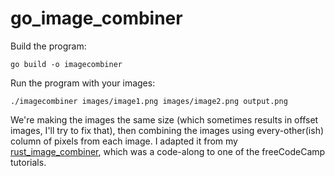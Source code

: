 # go_image_combiner

Build the program:
```
go build -o imagecombiner
```
Run the program with your images:
```
./imagecombiner images/image1.png images/image2.png output.png
```

We're making the images the same size (which sometimes results in offset images, I'll try to fix that), then combining the images using every-other(ish) column of pixels from each image. I adapted it from my [rust_image_combiner](https://github.com/MaDrCloudDev/rust_image_combiner), which was a code-along to one of the freeCodeCamp tutorials.
